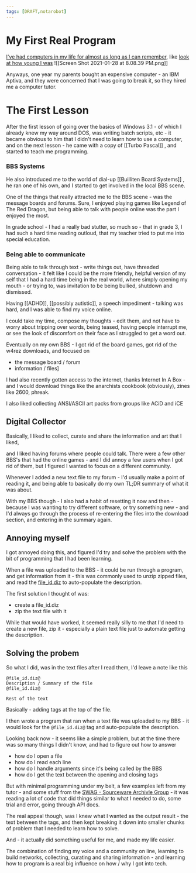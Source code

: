 ```yaml
---
tags: [DRAFT,notarobot]
---
```


# My First Real Program

[I've had computers in my life for almost as long as I can remember](https://twitter.com/e_p82/status/1282076405824720896), like [look at how young I was](https://www.instagram.com/p/CA_kKspAkDf/)
![[Screen Shot 2021-01-28 at 8.08.39 PM.png]]

Anyways, one year my parents bought an expensive computer - an IBM Aptiva, and they were concerned that I was going to break it, so they hired me a computer tutor.

# The First Lesson

After the first lesson of going over the basics of Windows 3.1 - of which I already knew my way around DOS, was writing batch scripts, etc - it became obvious to him that I didn't need to learn how to use a computer, and on the next lesson - he came with a copy of [[Turbo Pascal]] , and started to teach me programming.

### BBS Systems

He also introduced me to the world of dial-up [[Builliten Board Systems]] , he ran one of his own, and I started to get involved in the local BBS scene.

One of the things that really attracted me to the BBS scene - was the message boards and forums. Sure, I enjoyed playing games like Legend of The Red Dragon, but being able to talk with people online was the part I enjoyed the most.

In grade school - I had a really bad stutter, so much so - that in grade 3, I had such a hard time reading outloud, that my teacher tried to put me into special education.

### Being able to communicate

Being able to talk through text - write things out, have threaded conversation - it felt like I could be the more friendly, helpful version of my self that I had a hard time being in the real world, where simply opening my mouth - or trying to, was invitation to be being bullied, shutdown and dismissed.

Having [[ADHD]], [[possibly autistic]], a speech impediment - talking was hard, and I was able to find my voice online.

I could take my time, compose my thoughts - edit them, and not have to worry about tripping over words, being teased, having people interrupt me, or see the look of discomfort on their face as I struggled to get a word out.

Eventually on my own BBS - I got rid of the board games, got rid of the w4rez downloads, and focused on

- the message board / forum
- information / files]

I had also recently gotten access to the internet, thanks Internet In A Box - and I would download things like the anarchists cookbook (obviously), zines like 2600, phreak.

I also liked collecting ANSI/ASCII art packs from groups like ACiD and iCE

## Digital Collector 

Basically, I liked to collect, curate and share the information and art that I liked,

and I liked having forums where people could talk. There were a few other BBS's that had the online games - and I did annoy a few users when I got rid of them, but I figured I wanted to focus on a different community.

Whenever I added a new text file to my forum - I'd usually make a point of reading it, and being able to basically do my own TL;DR summary of what it was about.

With my BBS though - I also had a habit of resetting it now and then - because I was wanting to try different software, or try something new - and I'd always go through the process of re-entering the files into the download section, and entering in the summary again.

## Annoying myself 

I got annoyed doing this, and figured I'd try and solve the problem with the bit of programming that I had been learning.

When a file was uploaded to the BBS - it could be run through a program, and get information from it - this was commonly used to unzip zipped files, and read the [file_id.diz](https://en.wikipedia.org/wiki/FILE_ID.DIZ) to auto-populate the description.

The first solution I thought of was:
- create a file_id.diz
- zip the text file with it

While that would have worked, it seemed really silly to me that I'd need to create a new file, zip it - especially a plain text file just to automate getting the description.

## Solving the probem 

So what I did, was in the text files after I read them, I'd leave a note like this

```
@file_id.diz@
Description / Summary of the file
@file_id.diz@

Rest of the text
```

Basically - adding tags at the top of the file.

I then wrote a program  that ran when a text file was uploaded to my BBS - it would look for the `@file_id.diz@` tag and auto-populate the description.

Looking back now - it seems like a simple problem, but at the time there was so many things I didn't know, and had to figure out how to answer

- how do I open a file
- how do I read each line
- how do I handle arguments since it's being called by the BBS
- how do I get the text between the opening and closing tags

But with minimal programming under my belt, a few examples left from my tutor - and some stuff from the [SWAG - Sourceware Archivle Group](http://www.retroarchive.org/swag/index.html) - it was reading a lot of code that did things similar to what I needed to do, some trial and error, going through API docs.

The real appeal though, was I knew what I wanted as the output result - the text between the tags, and then kept breaking it down into smaller chunks of problem that I needed to learn how to solve.

And - it actually did something useful for me, and made my life easier. 

The combination of finding my voice and a community on line, learning to build networks, collecting, curating and sharing information - and learning how to program is a real big influence on how / why I got into tech.

